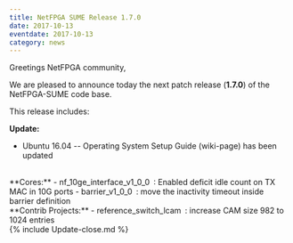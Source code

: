 ```yaml
---
title: NetFPGA SUME Release 1.7.0
date: 2017-10-13
eventdate: 2017-10-13
category: news
---
```


Greetings NetFPGA community,

We are pleased to announce today the next patch release (**1.7.0**) of the NetFPGA-SUME code base.

This release includes:

**Update:**
- Ubuntu 16.04 -- Operating System Setup Guide (wiki-page) has been updated

<br>
**Cores:**
- nf_10ge_interface_v1_0_0 : Enabled deficit idle count on TX MAC in 10G ports
- barrier_v1_0_0 : move the inactivity timeout inside barrier definition

<br>
**Contrib Projects:**
- reference_switch_lcam : increase CAM size 982 to 1024 entries

<br>
{% include Update-close.md %}
